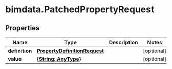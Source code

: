 # bimdata.PatchedPropertyRequest

## Properties

Name | Type | Description | Notes
------------ | ------------- | ------------- | -------------
**definition** | [**PropertyDefinitionRequest**](PropertyDefinitionRequest.md) |  | [optional] 
**value** | [**{String: AnyType}**](AnyType.md) |  | [optional] 


